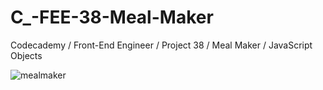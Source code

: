 # C_-FEE-38-Meal-Maker
Codecademy / Front-End Engineer / Project 38 / Meal Maker / JavaScript Objects

![mealmaker](https://user-images.githubusercontent.com/104124293/198500101-7646a772-aa3f-4282-8665-97e5b8ace4c0.gif)
